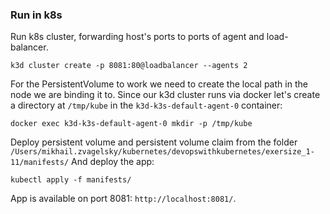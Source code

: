### Run in k8s

Run k8s cluster, forwarding host's ports to ports of agent and load-balancer.

```shell
k3d cluster create -p 8081:80@loadbalancer --agents 2
```

For the PersistentVolume to work we need to create the local path in the node we are binding it to.
Since our k3d cluster runs via docker let's create a directory at
`/tmp/kube`
in the `k3d-k3s-default-agent-0` container:

```shell
docker exec k3d-k3s-default-agent-0 mkdir -p /tmp/kube
````

Deploy persistent volume and persistent volume claim from the folder
`/Users/mikhail.zvagelsky/kubernetes/devopswithkubernetes/exersize_1-11/manifests/`
And deploy the app:

```shell
kubectl apply -f manifests/
```

App is available on port 8081: `http://localhost:8081/`.
